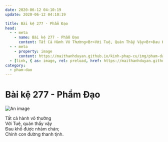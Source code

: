 ```yaml
---
date: 2020-06-12 04:10:19
update: 2020-06-12 04:10:19

title: Bài kệ 277 - Phẩm Đạo
head:
  - - meta
    - name: Bài kệ 277 - Phẩm Đạo
      content: Tất Cả Hành Vô Thường<Br>Với Tuệ, Quán Thấy Vậy<Br>Ðau Khổ Được Nhàm Chán;<Br>Chính Con Đường Thanh Tịnh.<Br>
  - - meta
    - property: image
      content: https://maithanhduyan.github.io/kinh-phap-cu/img/pham-dao/pham-dao-277.jpg
  - [link, { as: image, rel: preload, href: https://maithanhduyan.github.io/kinh-phap-cu/img/pham-dao/pham-dao-277.jpg }]
category:
  - pham-dao
---
```


# Bài kệ 277 - Phẩm Đạo

![An image](/img/pham-dao/pham-dao-277.jpg)

Tất cả hành vô thường<br>Với Tuệ, quán thấy vậy<br>Ðau khổ được nhàm chán;<br>Chính con đường thanh tịnh.<br>
